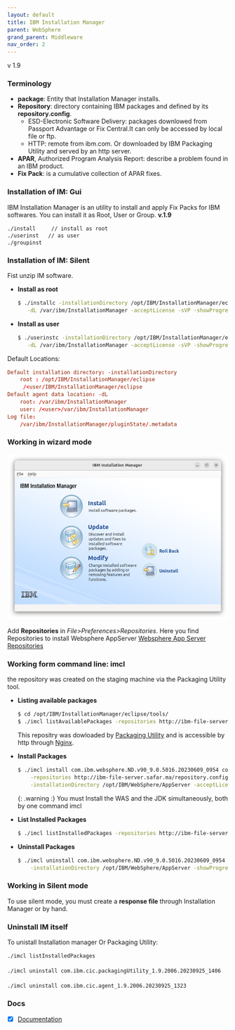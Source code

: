 ```yaml
---
layout: default
title: IBM Installation Manager
parent: WebSphere
grand_parent: Middleware
nav_order: 2
---
```


v 1.9 

### Terminology

- **package**: Entity that Installation Manager installs.
- **Repository**: directory containing IBM packages and defined by its **repository.config**.  
  - ESD-Electronic Software Delivery: packages downlowed from Passport Advantage or Fix Central.It can only be accessed by local file or ftp. 
  - HTTP: remote from ibm.com. Or downloaded by IBM Packaging Utility and served by an http server. 
- **APAR**, Authorized Program Analysis Report: describe a problem found in an IBM product.
- **Fix Pack**: is a cumulative collection of APAR fixes.




### Installation of IM: Gui
IBM Installation Manager is an utility to install and apply Fix Packs for IBM softwares. You can install it as Root, User or Group.  **v.1.9** 

	./install     // install as root	
	./userinst   // as user
	./groupinst

### Installation of IM: Silent 
Fist unzip IM software.
- **Install as root**
	```sh
	$ ./installc -installationDirectory /opt/IBM/InstallationManager/eclipse \
	   -dL /var/ibm/InstallationManager -acceptLicense -sVP -showProgress
	```
- **Install as user**
	```sh
	$ ./userinstc -installationDirectory /opt/IBM/InstallationManager/eclipse \
	   -dL /var/ibm/InstallationManager -acceptLicense -sVP -showProgress
	```


Default Locations:
```conf
Default installation directory: -installationDirectory
	root : /opt/IBM/InstallationManager/eclipse
	 /<user/IBM/InstallationManager/eclipse
Default agent data location: -dL
	root: /var/ibm/InstallationManager
	user: /<user>/var/ibm/InstallationManager
Log file:
	/var/ibm/InstallationManager/pluginState/.metadata
```

### Working in wizard mode

  ![alt](/docs/images/ibm-installation-manager.png)

Add **Repositories** in _File>Preferences>Repositories_. Here you find Repositories to install Websphere AppServer [Websphere App Server Repositories](https://www.ibm.com/docs/en/was/9.0.5?topic=installation-online-product-repositories-websphere-application-server-offerings)

### Working form command line: imcl
the repository was created on the staging machine via the Packaging Utility tool.

- **Listing available packages**
	```sh
	$ cd /opt/IBM/InstallationManager/eclipse/tools/
	$ ./imcl listAvailablePackages -repositories http://ibm-file-server.safar.ma/repository.config -features -long
	```

	This repositry was dowloaded by [Packaging Utility](#packaging-utility) and  is accessible by http through [Nginx](/docs/middleware/nginx/#nginx-as-a-static-file-server).

- **Install Packages**
	```sh
	$ ./imcl install com.ibm.websphere.ND.v90_9.0.5016.20230609_0954 com.ibm.java.jdk.v8_8.0.8015.20231031_0036 \
		-repositories http://ibm-file-server.safar.ma/repository.config \
		-installationDirectory /opt/IBM/WebSphere/AppServer -acceptLicense -showProgress
	```

	{: .warning :}
	You must Install the WAS and the JDK simultaneously, both by one command imcl

- **List Installed Packages**
	```sh
	$ ./imcl listInstalledPackages -repositories http://ibm-file-server.safar.ma/repository.config -features -long
	```


- **Uninstall Packages**   
	```sh
	$ ./imcl uninstall com.ibm.websphere.ND.v90_9.0.5016.20230609_0954 com.ibm.java.jdk.v8_8.0.8015.20231031_0036 \
		-installationDirectory /opt/IBM/WebSphere/AppServer -showProgress
	```

### Working in Silent mode
To use silent mode, you must create a **response file** through Installation Manager or  by hand.

### Uninstall IM itself
To unistall Installation manager Or Packaging Utility:
~~~sh
./imcl listInstalledPackages

./imcl uninstall com.ibm.cic.packagingUtility_1.9.2006.20230925_1406

./imcl uninstall com.ibm.cic.agent_1.9.2006.20230925_1323
~~~


### Docs

- [x] [Documentation](https://www.ibm.com/docs/en/installation-manager/1.9.2)
